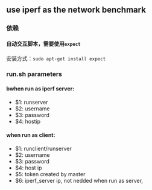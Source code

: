 ## use iperf as the network benchmark

### 依赖
#### 自动交互脚本，需要使用`expect`
安装方式：`sudo apt-get install expect`

### run.sh  parameters
#### bwhen run as iperf server:
- $1: runserver
- $2: username
- $3: password
- $4: hostip

#### when run as client:
- $1: runclient/runserver
- $2: username
- $3: password
- $4: host ip
- $5: token created by master
- $6: iperf_server ip, not nedded when run as server, 